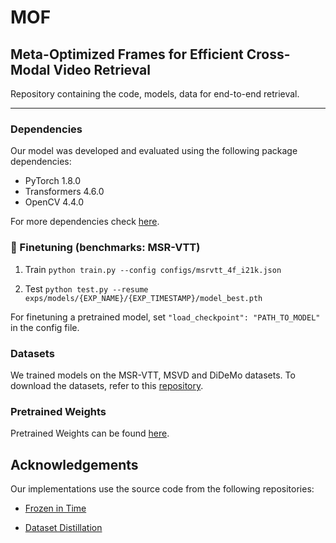 # MOF 
Meta-Optimized Frames for Efficient Cross-Modal Video Retrieval
----
Repository containing the code, models, data for end-to-end retrieval. 

----
### Dependencies 

Our model was developed and evaluated using the following package dependencies:
- PyTorch 1.8.0
- Transformers 4.6.0
- OpenCV 4.4.0

For more dependencies check [here](https://github.com/m-bain/frozen-in-time/blob/main/environment.yml).

### 🔧 Finetuning (benchmarks: MSR-VTT)

1. Train `python train.py --config configs/msrvtt_4f_i21k.json`

2. Test `python test.py --resume exps/models/{EXP_NAME}/{EXP_TIMESTAMP}/model_best.pth`

For finetuning a pretrained model, set `"load_checkpoint": "PATH_TO_MODEL"` in the config file.

### Datasets
We trained models on the MSR-VTT, MSVD and DiDeMo datasets. To download the datasets, refer to this [repository](https://github.com/ArrowLuo/CLIP4Clip).

### Pretrained Weights

Pretrained Weights can be found [here](https://www.robots.ox.ac.uk/~maxbain/frozen-in-time/models/cc-webvid2m-4f_stformer_b_16_224.pth.tar).


## Acknowledgements

Our implementations use the source code from the following repositories:

* [Frozen️ in Time](https://github.com/m-bain/frozen-in-time)

* [Dataset Distillation](https://github.com/SsnL/dataset-distillation)

